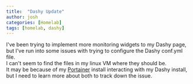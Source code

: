 ```yaml
---
title:  "Dashy Update"
author: josh
categories: [Homelab]
tags: [homelab, dashy]
---
```

I've been trying to implement more monitoring widgets to my Dashy page, but I've run into some issues with trying to configure the Dashy conf.yml file.  
I can't seem to find the files in my linux VM where they should be.  
It may be because of my [Portainer](https://www.portainer.io/) install interacting with my Dashy install, but I need to learn more about both to track down the issue.  

